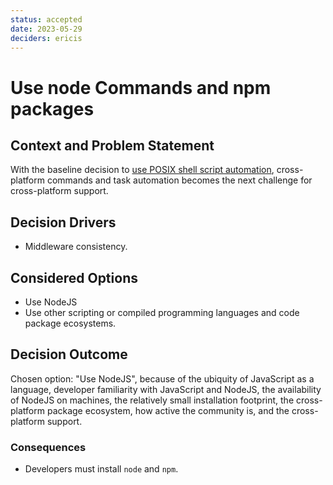 ```yaml
---
status: accepted
date: 2023-05-29
deciders: ericis
---
```


# Use node Commands and npm packages

## Context and Problem Statement

With the baseline decision to [use POSIX shell script automation](./0001-use-posix-shell-script-automation.md), cross-platform commands and task automation becomes the next challenge for cross-platform support.

## Decision Drivers

-   Middleware consistency.

## Considered Options

-   Use NodeJS
-   Use other scripting or compiled programming languages and code package ecosystems.

## Decision Outcome

Chosen option: "Use NodeJS", because of the ubiquity of JavaScript as a language, developer familiarity with JavaScript and NodeJS, the availability of NodeJS on machines, the relatively small installation footprint, the cross-platform package ecosystem, how active the community is, and the cross-platform support.

### Consequences

-   Developers must install `node` and `npm`.
